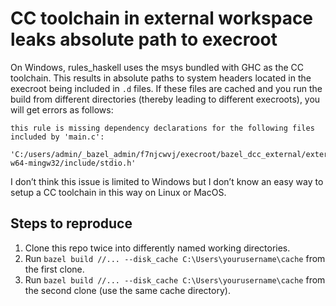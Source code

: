 # CC toolchain in external workspace leaks absolute path to execroot

On Windows, rules_haskell uses the msys bundled with GHC as the CC
toolchain. This results in absolute paths to system headers located in
the execroot being included in `.d` files. If these files are cached
and you run the build from different directories (thereby leading to
different execroots), you will get errors as follows:

```
this rule is missing dependency declarations for the following files included by 'main.c':
  'C:/users/admin/_bazel_admin/f7njcwvj/execroot/bazel_dcc_external/external/rules_haskell_ghc_windows_amd64/mingw/x86_64-w64-mingw32/include/stdio.h'
```

I don’t think this issue is limited to Windows but I don’t know an
easy way to setup a CC toolchain in this way on Linux or MacOS.

## Steps to reproduce

1. Clone this repo twice into differently named working directories.
2. Run `bazel build //... --disk_cache C:\Users\yourusername\cache`
   from the first clone.
3. Run `bazel build //... --disk_cache C:\Users\yourusername\cache`
   from the second clone (use the same cache directory).
